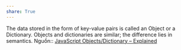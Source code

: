 ```yaml
---
share: True
---
```

The data stored in the form of key-value pairs is called an Object or a Dictionary. Objects and dictionaries are similar; the difference lies in semantics. 
Nguồn:: [JavaScript Objects/Dictionary – Explained](https://linuxhint.com/javascript-objects-dictionary/#:~:text=The%20data%20stored%20in%20the,C%23%2C%20they%20are%20called%20dictionaries%2e)
